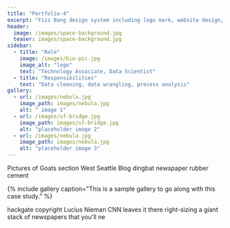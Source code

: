 ```yaml
---
title: "Portfolio-4"
excerpt: "Fizz Bang design system including logo mark, website design, and branding applications."
header:
  image: /images/space-background.jpg
  teaser: images/space-background.jpg
sidebar:
  - title: "Role"
    image: /images/bio-pic.jpg
    image_alt: "logo"
    text: "Technology Associate, Data Scientist"
  - title: "Responsibilities"
    text: "Data cleaning, data wrangling, process analysis"
gallery:
  - url: /images/nebula.jpg
    image_path: images/nebula.jpg
    alt: " image 1"
  - url: /images/sf-bridge.jpg
    image_path: images/sf-bridge.jpg
    alt: "placeholder image 2"
  - url: /images/nebula.jpg
    image_path: images/nebula.jpg
    alt: "placeholder image 3"
---
```


Pictures of Goats section West Seattle Blog dingbat newspaper rubber cement 

{% include gallery caption="This is a sample gallery to go along with this case study." %}

hackgate copyright Lucius Nieman CNN leaves it there right-sizing a giant stack of newspapers that you'll ne